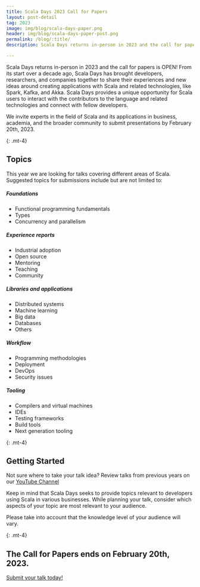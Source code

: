 ```yaml
---
title: Scala Days 2023 Call for Papers 
layout: post-detail
tag: 2023
image: img/blog/scala-days-paper.png
header: img/blog/scala-days-paper-post.png
permalink: /blog/:title/
description: Scala Days returns in-person in 2023 and the call for papers is OPEN! From its start over a decade ago, Scala Days has brought developers, researchers, and companies together to share their experiences and new ideas around creating applications with Scala and related technologies, like Spark, Kafka, and Akka. Scala Days provides a unique opportunity for Scala users to interact with the contributors to the language and related technologies and connect with fellow developers.

---
```


Scala Days returns in-person in 2023 and the call for papers is OPEN! From its start over a decade ago, Scala Days has brought developers, researchers, and companies together to share their experiences and new ideas around creating applications with Scala and related technologies, like Spark, Kafka, and Akka. Scala Days provides a unique opportunity for Scala users to interact with the contributors to the language and related technologies and connect with fellow developers.

We invite experts in the field of Scala and its applications in business, academia, and the broader community to submit presentations by February 20th, 2023.

{: .mt-4}
## Topics

This year we are looking for talks covering different areas of Scala. Suggested topics for submissions include but are not limited to: 


##### Foundations

- Functional programming fundamentals
- Types
- Concurrency and parallelism


#####  Experience reports
- Industrial adoption
- Open source
- Mentoring
- Teaching
- Community


#####  Libraries and applications
- Distributed systems
- Machine learning
- Big data
- Databases
- Others


#####  Workflow
- Programming methodologies
- Deployment
- DevOps
- Security issues


#####  Tooling
- Compilers and virtual machines
- IDEs
- Testing frameworks
- Build tools
- Next generation tooling

{: .mt-4}
## Getting Started 

Not sure where to take your talk idea? Review talks from previous years on our [YouTube Channel](https://www.youtube.com/channel/UCOHg8YCiyMVRRxb3mJT_0Mg)

Keep in mind that Scala Days seeks to provide topics relevant to developers using Scala in various businesses. While planning your talk, consider which aspects of your topic are most relevant to your audience. 

Please take into account that the knowledge level of your audience will vary.


{: .mt-4}
## The Call for Papers ends on February 20th, 2023.

<a class="btn btn-primary btn-lg fw-bold mt-4" href="https://www.papercall.io/scala-days-2023">Submit your talk today!</a>


